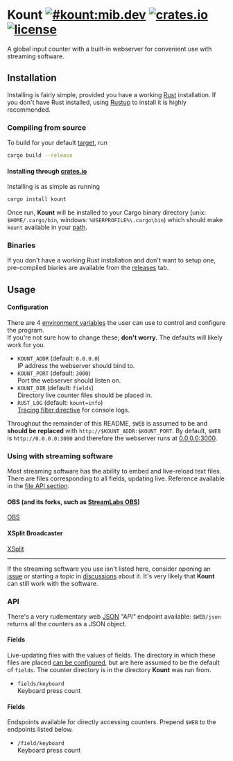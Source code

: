 [releases]: https://github.com/mibmo/kount/releases
[issues]: https://github.com/mibmo/kount/issues
[discussions]: https://github.com/mibmo/kount/discussions

[matrix-badge]: https://img.shields.io/matrix/kount:mib.dev?label=%23kount%3Amib.dev&logo=matrix&server_fqdn=matrix.mib.dev
[matrix-url]: https://matrix.to/#/#kount:mib.dev
[crates-badge]: https://img.shields.io/crates/v/kount
[crates-url]: https://crates.io/kount
[license-badge]: https://img.shields.io/crates/l/kount?label=license
[license-url]: LICENSE

[wp environment variable]: https://en.wikipedia.org/wiki/Environment_variable
[wp path]: https://en.wikipedia.org/wiki/Path_(computing)
[wp json]: https://en.wikipedia.org/wiki/JSON

[rust]: https://rust-lang.org
[rust target]: https://doc.rust-lang.org/nightly/rustc/platform-support.html
[rustup]: https://rustup.rs
[crates.io]: https://crates.io
[tracing directive]: https://docs.rs/tracing-subscriber/latest/tracing_subscriber/struct.EnvFilter.html#directives

[obs]: https://obsproject.com
[obs streamlabs]: https://streamlabs.com/streamlabs-obs-live-streaming-software
[xsplit]: https://xsplit.com/broadcaster

# Kount [![#kount:mib.dev][matrix-badge]][matrix-url] [![crates.io][crates-badge]][crates-url] [![license][license-badge]][license-url]
A global input counter with a built-in webserver for convenient use with streaming software.

## Installation
Installing is fairly simple, provided you have a working [Rust][rust] installation.
If you don't have Rust installed, using [Rustup][rustup] to install it is highly recommended.

### Compiling from source
To build for your default [target][rust target], run
```sh
cargo build --release
```

#### Installing through [crates.io][crates.io]
Installing is as simple as running
```sh
cargo install kount
```
Once run, __Kount__ will be installed to your Cargo binary directory (unix: `$HOME/.cargo/bin`, windows: `%USERPROFILE%\.cargo\bin`) which should make `kount` available in your [path][wp path].

### Binaries
If you don't have a working Rust installation and don't want to setup one,
pre-compiled biaries are available from the [releases][releases] tab.

## Usage
<span id="configuration"></span>
#### Configuration
There are 4 [environment variables][wp environment variable] the user can use to control and configure the program. \
If you're not sure how to change these; __don't worry.__ The defaults will likely work for you.
- `KOUNT_ADDR` (default: `0.0.0.0`) \
	IP address the webserver should bind to.
- `KOUNT_PORT` (default: `3000`) \
	Port the webserver should listen on.
- `KOUNT_DIR` (default: `fields`) \
	Directory live counter files should be placed in.
- `RUST_LOG` (default: `kount=info`) \
	[Tracing filter directive][tracing directive] for console logs.

Throughout the remainder of this README, `$WEB` is assumed to be and __should be replaced__ with `http://$KOUNT_ADDR:$KOUNT_PORT`.
By default, `$WEB` is `http://0.0.0.0:3000` and therefore the webserver runs at [0.0.0.0:3000](http://0.0.0.0:3000).

### Using with streaming software
Most streaming software has the ability to embed and live-reload text files.
There are files corresponding to all fields, updating live.
Reference available in the [file API section](#api-file).

#### OBS (and its forks, such as [StreamLabs OBS][obs streamlabs])
[OBS][obs]

#### XSplit Broadcaster
[XSplit][xsplit]

---

If the streaming software you use isn't listed here, consider opening an [issue][issues] or starting a topic in [discussions][discussions] about it.
It's very likely that __Kount__ can still work with the software.


### API
There's a very rudementary web [JSON][wp json] _"API"_ endpoint available: `$WEB/json` returns all the counters as a JSON object.

<span id="api-file"></span>
#### Fields
Live-updating files with the values of fields.
The directory in which these files are placed [can be configured](#configuration), but are here assumed to be the default of `fields`.
The counter directory is in the directory __Kount__ was run from.
- `fields/keyboard` \
Keyboard press count

<span id="api-fields"></span>
#### Fields
Endspoints available for directly accessing counters.
Prepend `$WEB` to the endpoints listed below.
- `/field/keyboard` \
Keyboard press count
